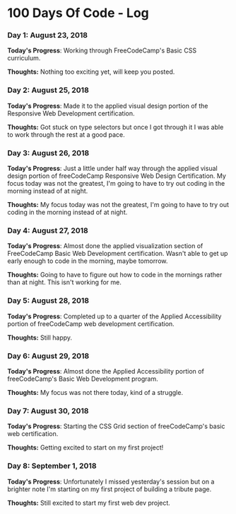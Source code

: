 # 100 Days Of Code - Log

### Day 1: August 23, 2018 


**Today's Progress**: Working through FreeCodeCamp's Basic CSS curriculum. 

**Thoughts:** Nothing too exciting yet, will keep you posted. 

### Day 2: August 25, 2018 


**Today's Progress**: Made it to the applied visual design portion of the Responsive Web Development certification. 

**Thoughts:** Got stuck on type selectors but once I got through it I was able to work through the rest at a good pace.

### Day 3: August 26, 2018 


**Today's Progress**: Just a little under half way through the applied visual design portion of freeCodeCamp Responsive Web Design Certification. My focus today was not the greatest, I'm going to have to try out coding in the morning instead of at night.

**Thoughts:**  My focus today was not the greatest, I'm going to have to try out coding in the morning instead of at night.

### Day 4: August 27, 2018 


**Today's Progress**: Almost done the applied visualization section of FreeCodeCamp Basic Web Development certification. Wasn't able to get up early enough to code in the morning, maybe tomorrow.

**Thoughts:**  Going to have to figure out how to code in the mornings rather than at night. This isn't working for me. 

### Day 5: August 28, 2018 


**Today's Progress**: Completed up to a quarter of the Applied Accessibility portion of freeCodeCamp web development certification. 


**Thoughts:** Still happy.

### Day 6: August 29, 2018 


**Today's Progress**: Almost done the Applied Accessibility portion of freeCodeCamp's Basic Web Development program.  


**Thoughts:** My focus was not there today, kind of a struggle.

### Day 7: August 30, 2018 


**Today's Progress**: Starting the CSS Grid section of freeCodeCamp's basic web certification.


**Thoughts:**  Getting excited to start on my first project!

### Day 8: September 1, 2018 


**Today's Progress**: Unfortunately I missed yesterday's session but on a brighter note I'm starting on my first project of building a tribute page.


**Thoughts:**  Still excited to start my first web dev project.
